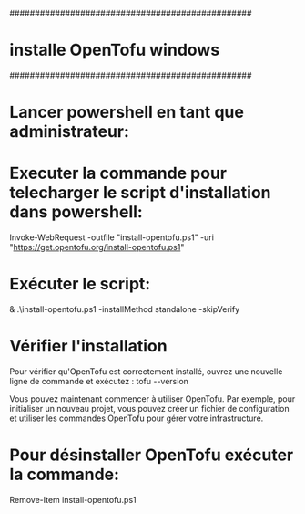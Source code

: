 ################################################
#        installe OpenTofu windows                    #
################################################

#  Lancer powershell en tant que administrateur:

# Executer la commande pour telecharger le script d'installation dans powershell:
Invoke-WebRequest -outfile "install-opentofu.ps1" -uri "https://get.opentofu.org/install-opentofu.ps1"


# Exécuter le script:
& .\install-opentofu.ps1 -installMethod standalone -skipVerify



# Vérifier l'installation
Pour vérifier qu'OpenTofu est correctement installé, ouvrez une nouvelle ligne de commande et exécutez :
tofu --version

Vous pouvez maintenant commencer à utiliser OpenTofu. Par exemple, pour initialiser un nouveau projet, vous pouvez créer un fichier de configuration et utiliser les commandes OpenTofu pour gérer votre infrastructure.

# Pour désinstaller OpenTofu exécuter la commande:
Remove-Item install-opentofu.ps1
